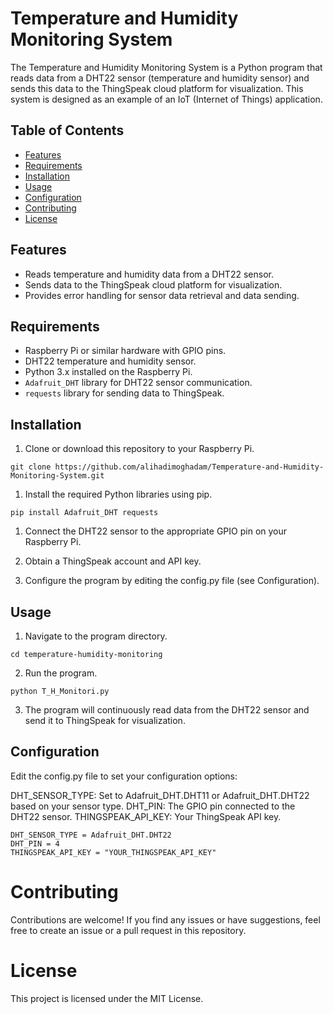 # Temperature and Humidity Monitoring System

The Temperature and Humidity Monitoring System is a Python program that reads data from a DHT22 sensor (temperature and humidity sensor) and sends this data to the ThingSpeak cloud platform for visualization. This system is designed as an example of an IoT (Internet of Things) application.

## Table of Contents

- [Features](#features)
- [Requirements](#requirements)
- [Installation](#installation)
- [Usage](#usage)
- [Configuration](#configuration)
- [Contributing](#contributing)
- [License](#license)

## Features

- Reads temperature and humidity data from a DHT22 sensor.
- Sends data to the ThingSpeak cloud platform for visualization.
- Provides error handling for sensor data retrieval and data sending.

## Requirements

- Raspberry Pi or similar hardware with GPIO pins.
- DHT22 temperature and humidity sensor.
- Python 3.x installed on the Raspberry Pi.
- `Adafruit_DHT` library for DHT22 sensor communication.
- `requests` library for sending data to ThingSpeak.

## Installation

1. Clone or download this repository to your Raspberry Pi.

```
git clone https://github.com/alihadimoghadam/Temperature-and-Humidity-Monitoring-System.git
```

1. Install the required Python libraries using pip.
```
pip install Adafruit_DHT requests
```

1. Connect the DHT22 sensor to the appropriate GPIO pin on your Raspberry Pi.

2. Obtain a ThingSpeak account and API key.

3. Configure the program by editing the config.py file (see Configuration).

## Usage

1. Navigate to the program directory.
```
cd temperature-humidity-monitoring
```
2. Run the program.
```
python T_H_Monitori.py
```
3. The program will continuously read data from the DHT22 sensor and send it to ThingSpeak for visualization.

## Configuration
Edit the config.py file to set your configuration options:

DHT_SENSOR_TYPE: Set to Adafruit_DHT.DHT11 or Adafruit_DHT.DHT22 based on your sensor type.
DHT_PIN: The GPIO pin connected to the DHT22 sensor.
THINGSPEAK_API_KEY: Your ThingSpeak API key.

```
DHT_SENSOR_TYPE = Adafruit_DHT.DHT22
DHT_PIN = 4
THINGSPEAK_API_KEY = "YOUR_THINGSPEAK_API_KEY"
```
# Contributing
Contributions are welcome! If you find any issues or have suggestions, feel free to create an issue or a pull request in this repository.

# License
This project is licensed under the MIT License.
